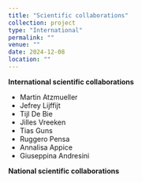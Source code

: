 ```yaml
---
title: "Scientific collaborations"
collection: project
type: "International"
permalink: ""
venue: ""
date: 2024-12-08
location: ""
---
```


**International scientific collaborations**
* Martin Atzmueller
* Jefrey Lijffijt
* Tijl De Bie
* Jilles Vreeken
* Tias Guns
* Ruggero Pensa
* Annalisa Appice
* Giuseppina Andresini


**National scientific collaborations**
